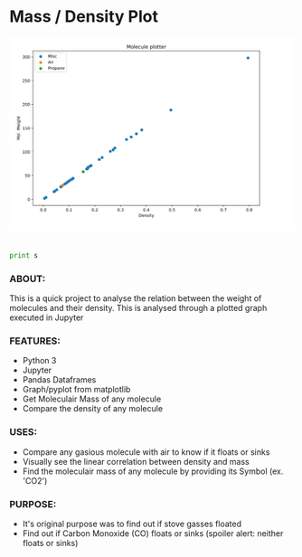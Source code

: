# Mass / Density Plot
![](images/plot.png)

```python

print s
```
### ABOUT:
This is a quick project to analyse the relation between the weight of molecules and their density.
This is analysed through a plotted graph executed in Jupyter

### FEATURES:
- Python 3
- Jupyter
- Pandas Dataframes
- Graph/pyplot from matplotlib
- Get Moleculair Mass of any molecule
- Compare the density of any molecule

### USES:
- Compare any gasious molecule with air to know if it floats or sinks
- Visually see the linear correlation between density and mass
- Find the moleculair mass of any molecule by providing its Symbol (ex. 'CO2')

### PURPOSE:
- It's original purpose was to find out if stove gasses floated
- Find out if Carbon Monoxide (CO) floats or sinks (spoiler alert: neither floats or sinks)
